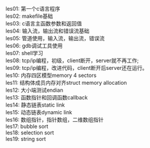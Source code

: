 les01: 第一个c语言程序   
les02: makefile基础  
les03: c语言主函数参数和返回值  
les04: 输入流，输出流和错误流基础   
les05: 管道使用，输入流，输出流，错误流    
les06: gdb调试工具使用   
les07: shell学习    
les08: tcp/ip编程，初级，client断开，server就不再工作;  
les09: tcp/ip编程，改进代码，client断开后server还在运行。   
les10: 内存四区模型memory 4 sectors   
les11: 结构体成员内存对齐struct memory allocation   
les12: 大小端测试endian   
les13: 函数指针和回调函数callback    
les14: 静态链表static link   
les15: 动态链表dynamic link  
les16: 数组指针，指针数组，二维数组指针      
les17: bubble sort   
les18: selection sort   
les19: string sort    
  

